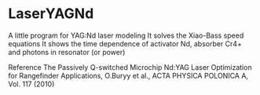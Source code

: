 LaserYAGNd
==========

A little program for YAG:Nd laser modeling
It solves the Xiao-Bass speed equations
It shows the time dependence of
activator Nd, absorber Cr4+ and photons in resonator (or power)


Reference
The Passively Q-switched Microchip Nd:YAG Laser
Optimization for Rangefinder Applications,
O.Buryy et al., ACTA PHYSICA POLONICA A, Vol. 117 (2010)
